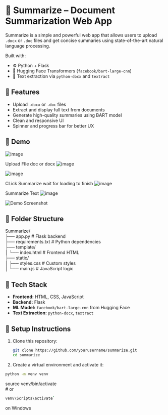 # 📝 Summarize – Document Summarization Web App

Summarize is a simple and powerful web app that allows users to upload `.docx` or `.doc` files and get concise summaries using state-of-the-art natural language processing.

Built with:
- ⚙️ Python + Flask
- 🤗 Hugging Face Transformers (`facebook/bart-large-cnn`)
- 🧠 Text extraction via `python-docx` and `textract`

## 🚀 Features

- Upload `.docx` or `.doc` files
- Extract and display full text from documents
- Generate high-quality summaries using BART model
- Clean and responsive UI
- Spinner and progress bar for better UX

## 📸 Demo
![image](https://github.com/user-attachments/assets/6e4df41b-353e-4302-b9ab-c063f2208c14)


Upload FIle doc or docx
![image](https://github.com/user-attachments/assets/84fe57c2-3f2b-4bb4-b805-f36392fa2df2)

![image](https://github.com/user-attachments/assets/c557591a-924c-405b-8fd4-1683bd8c52cd)

CLick Summarize
wait for loading to finish
![image](https://github.com/user-attachments/assets/ab724396-8f42-4a25-abd0-d63fbd43c14c)


Summarize Text
![image](https://github.com/user-attachments/assets/7df5714a-3dca-45f9-9f2b-2d670856436e)




![Demo Screenshot](screenshot.png) <!-- Optional: Add a screenshot of your app -->

## 📂 Folder Structure

Summarize/ <br>
├── app.py # Flask backend <br>
├── requirements.txt # Python dependencies <br>
├── template/ <br>
│ └── index.html # Frontend HTML <br>
├── static/ <br>
│ ├── styles.css # Custom styles <br>
│ └── main.js # JavaScript logic <br>



## 🧪 Tech Stack

- **Frontend:** HTML, CSS, JavaScript
- **Backend:** Flask
- **ML Model:** `facebook/bart-large-cnn` from Hugging Face
- **Text Extraction:** `python-docx`, `textract`

## 🧰 Setup Instructions

1. Clone this repository:
   ```bash
   git clone https://github.com/yourusername/summarize.git
   cd summarize

2. Create a virtual environment and activate it:
 ```bash
 python -m venv venv
  ```
source venv/bin/activate <br> # or <br>
 ```bash
 venv\Scripts\activate`
 ```
 on Windows


